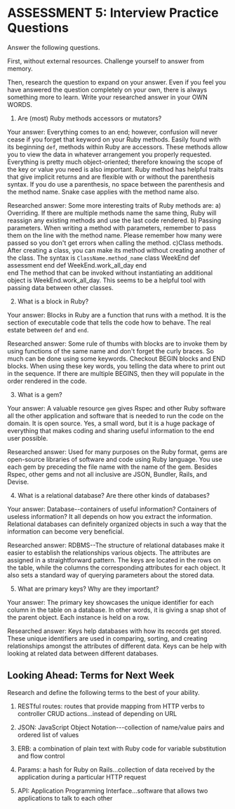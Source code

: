 # ASSESSMENT 5: Interview Practice Questions
Answer the following questions.

First, without external resources. Challenge yourself to answer from memory.

Then, research the question to expand on your answer. Even if you feel you have answered the question completely on your own, there is always something more to learn. Write your researched answer in your OWN WORDS.

1. Are (most) Ruby methods accessors or mutators?

  Your answer: Everything comes to an end; however, confusion will never cease if you forget that keyword on your Ruby methods. Easily found with its beginning `def`, methods within Ruby are accessors. These methods allow you to view the data in whatever arrangement you properly requested. Everything is pretty much object-oriented; therefore knowing the scope of the key or value you need is also important. Ruby method has helpful traits that give implicit returns and are flexible with or without the parenthesis syntax. If you do use a parenthesis, no space between the parenthesis and the method name. Snake case applies with the method name also.

  Researched answer:
  Some more interesting traits of Ruby methods are:
  a) Overriding. If there are multiple methods name the same thing, Ruby will reassign any existing methods and use the last code rendered.
  b) Passing parameters. When writing a method with parameters, remember to pass them on the line with the method name. Please remember how many were passed so you don't get errors when calling the method.
  c)Class methods. After creating a class, you can make its method without creating another of the class. The syntax is `ClassName.method_name`
  class WeekEnd
    def assessment
    end
    def WeekEnd.work_all_day
    end                           
  end
  The method that can be invoked without instantiating an additional object is WeekEnd.work_all_day. This seems to be a helpful tool with passing data between other classes.  

2. What is a block in Ruby?

  Your answer: Blocks in Ruby are a function that runs with a method. It is the section of executable code that tells the code how to behave. The real estate between `def` and `end`.

  Researched answer: Some rule of thumbs with blocks are to invoke them by using functions of the same name and don't forget the curly braces. So much can be done using some keywords. Checkout BEGIN blocks and END blocks. When using these key words, you telling the data where to print out in the sequence. If there are multiple BEGINS, then they will populate in the order rendered in the code.



3. What is a gem?

  Your answer: A valuable resource `gem` gives Rspec and other Ruby software all the other application and software that is needed to run the code on the domain. It is open source. Yes, a small word, but it is a huge package of everything that makes coding and sharing useful information to the end user possible.

  Researched answer: Used for many purposes on the Ruby format, gems are open-source libraries of software and code using Ruby language. You use each gem by preceding the file name with the name of the gem. Besides Rspec, other gems and not all inclusive are JSON, Bundler, Rails, and Devise.



4. What is a relational database? Are there other kinds of databases?

  Your answer: Database--containers of useful information? Containers of useless information? It all depends on how you extract the information. Relational databases can definitely organized objects in such a way that the information can become very beneficial.

  Researched answer: RDBMS--The structure of relational databases make it easier to establish the relationships various objects. The attributes are assigned in a straightforward pattern. The keys are located in the rows on the table, while the columns the corresponding attributes for each object. It also sets a standard way of querying parameters about the stored data.



5. What are primary keys? Why are they important?

  Your answer: The primary key showcases the unique identifier for each column in the table on a database. In other words, it is giving a snap shot of the parent object. Each instance is held on a row.

  Researched answer: Keys help databases with how its records get stored. These unique identifiers are used in comparing, sorting, and creating relationships amongst the attributes of different data. Keys can be help with looking at related data between different databases.



## Looking Ahead: Terms for Next Week
Research and define the following terms to the best of your ability.

1. RESTful routes: routes that provide mapping from HTTP verbs to controller CRUD actions...instead of depending on URL

2. JSON: JavaScript Object Notation---collection of name/value pairs and ordered list of values

3. ERB: a combination of plain text with Ruby code for variable substitution and flow control

4. Params: a hash for Ruby on Rails...collection of data received by the application during a particular HTTP request

5. API: Application Programming Interface...software that allows two applications to talk to each other
